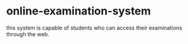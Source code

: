 # online-examination-system
this system is capable of  students who can access their examinations through the web.
